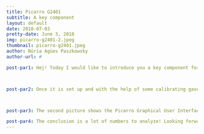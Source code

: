 ```yaml
---
title: Picarro G2401
subtitle: A key component
layout: default
date: 2018-07-03
pretty-date: June 3, 2018
img: picarro-g2401-2.jpeg
thumbnail: picarro-g2401.jpeg
author: Núria Agües Paszkowsky
author-url: #

post-par1: Hej! Today I would like to introduce you a key component for team TUBULAR. The PICARRO G2401 analyzer owned by FMI. It uses near-infrared Cavity Ring Down Spectroscopy (CRDS) technology and is capable of measuring four atmospheric trace gases simultaneously and continuously (CO, CO2, CH4, H2O).



post-par2: Once it is set up and with the help of some calibrating gases, the Picarro analyzer is easy to use. Just connect your sample to the Picarro inlet and use another gas or a vacuum pump to introduce the sample into the analizer's cavity where a laser beam is used to determine amounts of concentration. 



post-par3: The second picture shows the Picarro Graphical User Interface but it does not only give information about the displayed parameters, all the data is saved in a .dat file to be analyzed afterwards. The most relevant logged parameters are time, date, ambient pressure, cavity pressure, cavity temperature, CO concentration, CO2, CH4 and H2O normal and dry concentration.

post-par4: The conclusion is a lot of numbers to analyze! Looking forward to it!
---
```

